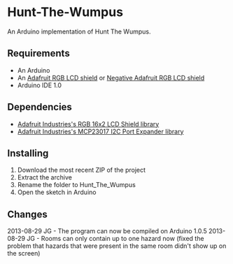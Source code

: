 Hunt-The-Wumpus
===============

An Arduino implementation of Hunt The Wumpus.

Requirements
------------
* An Arduino
* An [Adafruit RGB LCD shield](https://www.adafruit.com/products/716) or [Negative Adafruit RGB LCD shield](http://www.adafruit.com/products/714)
* Arduino IDE 1.0

Dependencies
------------
* [Adafruit Industries's RGB 16x2 LCD Shield library](https://github.com/adafruit/Adafruit-RGB-LCD-Shield-Library)
* [Adafruit Industries's MCP23017 I2C Port Expander library](https://github.com/adafruit/Adafruit-MCP23017-Arduino-Library)

Installing
----------
1. Download the most recent ZIP of the project
2. Extract the archive
3. Rename the folder to Hunt_The_Wumpus
3. Open the sketch in Arduino

Changes
-------
2013-08-29 JG - The program can now be compiled on Arduino 1.0.5
2013-08-29 JG - Rooms can only contain up to one hazard now (fixed the problem that hazards that were present in the same room didn't show up on the screen)
